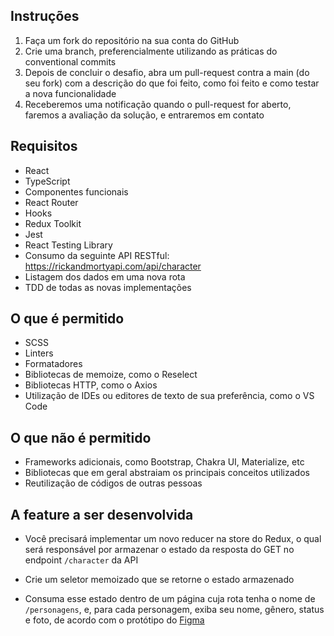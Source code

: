 ## Instruções

1. Faça um fork do repositório na sua conta do GitHub
2. Crie uma branch, preferencialmente utilizando as práticas do conventional commits
3. Depois de concluir o desafio, abra um pull-request contra a main (do seu fork) com a descrição do que foi feito, como foi feito e como testar a nova funcionalidade
4. Receberemos uma notificação quando o pull-request for aberto, faremos a avaliação da solução, e entraremos em contato

## Requisitos

- React
- TypeScript
- Componentes funcionais
- React Router
- Hooks
- Redux Toolkit
- Jest
- React Testing Library
- Consumo da seguinte API RESTful: https://rickandmortyapi.com/api/character
- Listagem dos dados em uma nova rota
- TDD de todas as novas implementações

## O que é permitido

- SCSS
- Linters
- Formatadores
- Bibliotecas de memoize, como o Reselect
- Bibliotecas HTTP, como o Axios
- Utilização de IDEs ou editores de texto de sua preferência, como o VS Code

## O que não é permitido

- Frameworks adicionais, como Bootstrap, Chakra UI, Materialize, etc
- Bibliotecas que em geral abstraiam os principais conceitos utilizados
- Reutilização de códigos de outras pessoas

## A feature a ser desenvolvida

- Você precisará implementar um novo reducer na store do Redux, o qual será responsável por armazenar o estado da resposta do GET no endpoint `/character` da API

- Crie um seletor memoizado que se retorne o estado armazenado

- Consuma esse estado dentro de um página cuja rota tenha o nome de `/personagens`, e, para cada personagem, exiba seu nome, gênero, status e foto, de acordo com o protótipo do [Figma](https://www.google.com)
